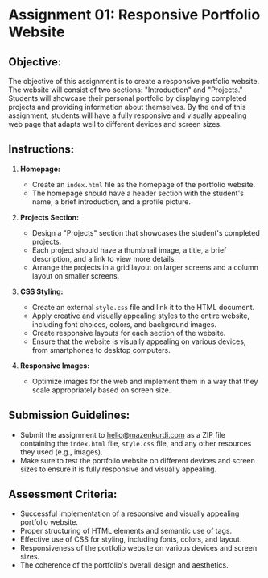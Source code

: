 # Assignment 01: Responsive Portfolio Website

## Objective:
The objective of this assignment is to create a responsive portfolio website. The website will consist of two sections: "Introduction" and "Projects." Students will showcase their personal portfolio by displaying completed projects and providing information about themselves. By the end of this assignment, students will have a fully responsive and visually appealing web page that adapts well to different devices and screen sizes.

## Instructions:

1. **Homepage:**
   - Create an `index.html` file as the homepage of the portfolio website.
   - The homepage should have a header section with the student's name, a brief introduction, and a profile picture.

2. **Projects Section:**
   - Design a "Projects" section that showcases the student's completed projects.
   - Each project should have a thumbnail image, a title, a brief description, and a link to view more details.
   - Arrange the projects in a grid layout on larger screens and a column layout on smaller screens.

3. **CSS Styling:**
   - Create an external `style.css` file and link it to the HTML document.
   - Apply creative and visually appealing styles to the entire website, including font choices, colors, and background images.
   - Create responsive layouts for each section of the website.
   - Ensure that the website is visually appealing on various devices, from smartphones to desktop computers.

4. **Responsive Images:**
   - Optimize images for the web and implement them in a way that they scale appropriately based on screen size.

## Submission Guidelines:
- Submit the assignment to hello@mazenkurdi.com as a ZIP file containing the `index.html` file, `style.css` file, and any other resources they used (e.g., images).
- Make sure to test the portfolio website on different devices and screen sizes to ensure it is fully responsive and visually appealing.

## Assessment Criteria:
- Successful implementation of a responsive and visually appealing portfolio website.
- Proper structuring of HTML elements and semantic use of tags.
- Effective use of CSS for styling, including fonts, colors, and layout.
- Responsiveness of the portfolio website on various devices and screen sizes.
- The coherence of the portfolio's overall design and aesthetics.
